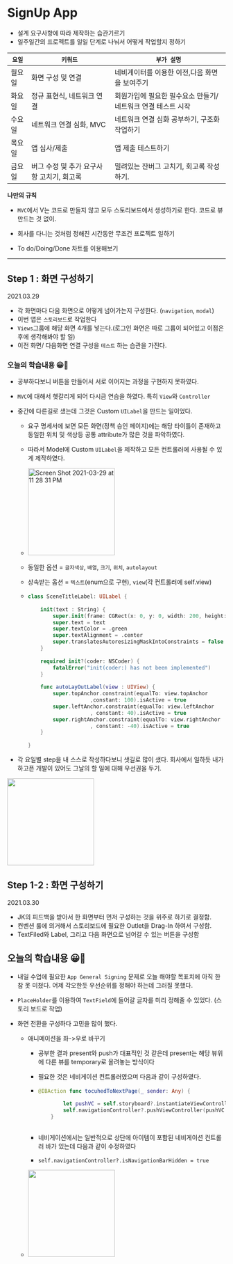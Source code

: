 # SignUp App 

- 설계 요구사항에 따라 제작하는 습관기르기
- 일주일간의 프로젝트를 일일 단계로 나눠서 어떻게 작업할지 정하기

| `요일` | `키워드`                                  | `부가 설명`                                                  |
| ------ | ----------------------------------------- | ------------------------------------------------------------ |
| 월요일 | 화면 구성 및 연결                         | 네비게이터를 이용한 이전,다음 화면을 보여주기                |
| 화요일 | 정규 표현식, 네트워크 연결                | 회원가입에 필요한 필수요소 만들기/ 네트워크 연결 테스트 시작 |
| 수요일 | 네트워크 연결 심화, MVC                   | 네트워크 연결 심화 공부하기, 구조화 작업하기                 |
| 목요일 | 앱 심사/제출                              | 앱 제출 테스트하기                                           |
| 금요일 | 버그 수정 및 추가 요구사항 고치기, 회고록 | 밀려있는 잔버그 고치기, 회고록 작성하기.                     |



**나만의 규칙**

- `MVC`에서 V는 코드로 만들지 않고 모두 스토리보드에서 생성하기로 한다. 코드로 뷰만드는 것 없이.

- 회사를 다니는 것처럼 정해진 시간동안 무조건 프로젝트 일하기

- To do/Doing/Done 차트를 이용해보기

  



----

## Step 1 : 화면 구성하기

 2021.03.29

- 각 화면마다 다음 화면으로 어떻게 넘어가는지 구성한다. (`navigation`, `modal`)
- 이번 앱은 `스토리보드`로 작업한다
- `Views`그룹에 해당 화면 4개를 넣는다.(로그인 화면은 따로 그룹이 되어있고 이점은 후에 생각해봐야 할 일)
- 이전 화면/ 다음화면 연결 구성을 `테스트` 하는 습관을 가진다.



### 오늘의 학습내용 😀🥲

- 공부하다보니 버튼을 만들어서 서로 이어지는 과정을 구현하지 못하였다.

- `MVC`에 대해서 헷갈리게 되어 다시금 연습을 하였다. 특히 `View`와 `Controller`

- 중간에 다른길로 샜는데 그것은 Custom `UILabel`을 만드는 일이었다.

  - 요구 명세서에 보면 모든 화면(정책 승인 페이지)에는 해당 타이틀이 존재하고 동일한 위치 및 색상등 공통 attribute가 많은 것을 파악하였다.

  - 따라서 Model에 Custom `UILabel`을 제작하고 모든 컨트롤러에 사용될 수 있게 제작하였다.

  - <img width="200" alt="Screen Shot 2021-03-29 at 11 28 31 PM" src="https://user-images.githubusercontent.com/52390975/112853003-6ae26880-90e7-11eb-8dd7-13ea436ec190.png">

  - 동일한 옵션 = `글자색상`, `배열`, `크기`, `위치`,  `autolayout`

  - 상속받는 옵션 = `텍스트`(enum으로 구현), `view`(각 컨트롤러에 self.view)

  - ```swift
    class SceneTitleLabel: UILabel {
        
        init(text : String) {
            super.init(frame: CGRect(x: 0, y: 0, width: 200, height: 200))
            super.text = text
            super.textColor = .green
            super.textAlignment = .center
            super.translatesAutoresizingMaskIntoConstraints = false
        }
        
        required init?(coder: NSCoder) {
            fatalError("init(coder:) has not been implemented")
        }
        
        func autoLayOutLabel(view : UIView) {
            super.topAnchor.constraint(equalTo: view.topAnchor
                        ,constant: 100).isActive = true
            super.leftAnchor.constraint(equalTo: view.leftAnchor
                        , constant: 40).isActive = true
            super.rightAnchor.constraint(equalTo: view.rightAnchor
                        , constant: -40).isActive = true
        }
        
    }
    ```

- 각 요일별 step을 내 스스로 작성하다보니 샛길로 많이 샜다. 회사에서 일하듯 내가 하고픈 개발이 있어도 그날의 할 일에 대해 우선권을 두기.



<img width="200" src = https://user-images.githubusercontent.com/52390975/112853044-7170e000-90e7-11eb-868b-3a43f48f21fc.png>





## Step 1-2 : 화면 구성하기

 2021.03.30

- JK의 피드백을 받아서 한 화면부터 먼저 구성하는 것을 위주로 하기로 결정함.
- 컨벤션 룰에 의거해서 스토리보드에 필요한 Outlet을 Drag-In 하여서 구성함.
- TextFiled와 Label, 그리고 다음 화면으로 넘어갈 수 있는 버튼을 구성함



## 오늘의 학습내용 😀🥲

- 내일 수업에 필요한 `App General Signing` 문제로 오늘 해야할 목표치에 아직 한참 못 미쳤다. 어제 각오한듯 우선순위를 정해야 하는데 그러질 못했다.

- `PlaceHolder`를 이용하여 `TextField`에 들어갈 글자를 미리 정해줄 수 있었다. (스토리 보드로 작업)

- 화면 전환을 구성하다 고민을 많이 했다.

  - 애니메이션을 좌->우로 바꾸기

    - 공부한 결과 present와 push가 대표적인 것 같은데 present는 해당 뷰위에 다른 뷰를 temporary로 올려놓는 방식이다

    - 필요한 것은 네비게이션 컨트롤러였으며 다음과 같이 구성하였다.

    - ```swift
      @IBAction func tocuhedToNextPage(_ sender: Any) {
              
              let pushVC = self.storyboard?.instantiateViewController(withIdentifier: "PersonalInfoViewController")
              self.navigationController?.pushViewController(pushVC!, animated: true)
          }
          
      ```

    - 네비게이션에서는 일반적으로 상단에 아이템이 포함된 네비게이션 컨트롤러 바가 있는데 다음과 같이 수정하였다

    - ```swif
      self.navigationController?.isNavigationBarHidden = true
      ```

  - <img width="200" src = https://user-images.githubusercontent.com/52390975/112992037-c58cca80-91a2-11eb-8f0a-dc85f53040d5.gif>

    

    

    

    

